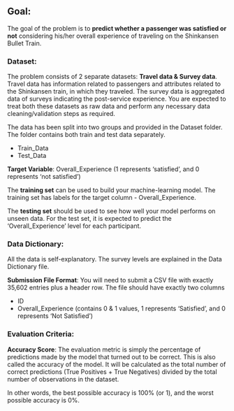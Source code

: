 ## Goal:
The goal of the problem is to **predict whether a passenger was satisfied or not** considering his/her overall experience of traveling on the Shinkansen Bullet Train.

### Dataset: 

The problem consists of 2 separate datasets: **Travel data & Survey data**. Travel data has information related to passengers and attributes related to the Shinkansen train, in which they traveled. The survey data is aggregated data of surveys indicating the post-service experience. You are expected to treat both these datasets as raw data and perform any necessary data cleaning/validation steps as required.

The data has been split into two groups and provided in the Dataset folder. The folder contains both train and test data separately.

- Train_Data
- Test_Data

**Target Variable**: Overall_Experience (1 represents ‘satisfied’, and 0 represents ‘not satisfied’)

The **training set** can be used to build your machine-learning model. The training set has labels for the target column - Overall_Experience.

The **testing set** should be used to see how well your model performs on unseen data. For the test set, it is expected to predict the ‘Overall_Experience’ level for each participant.

### Data Dictionary:

All the data is self-explanatory. The survey levels are explained in the Data Dictionary file.

**Submission File Format**: You will need to submit a CSV file with exactly 35,602 entries plus a header row. The file should have exactly two columns

- ID
- Overall_Experience (contains 0 & 1 values, 1 represents ‘Satisfied’, and 0 represents ‘Not Satisfied’)

### Evaluation Criteria:

**Accuracy Score**: The evaluation metric is simply the percentage of predictions made by the model that turned out to be correct. This is also called the accuracy of the model. It will be calculated as the total number of correct predictions (True Positives + True Negatives) divided by the total number of observations in the dataset.
 
In other words, the best possible accuracy is 100% (or 1), and the worst possible accuracy is 0%.